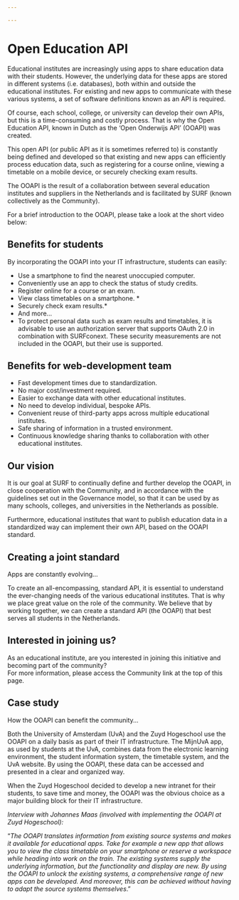 ```yaml
---

---
```

# Open Education API

Educational institutes are increasingly using apps to share education data with their students. However, the underlying data for these apps are stored in different systems (i.e. databases), both within and outside the educational institutes. For existing and new apps to communicate with these various systems, a set of software definitions known as an API is required.

Of course, each school, college, or university can develop their own APIs, but this is a time-consuming and costly process. That is why the Open Education API, known in Dutch as the ‘Open Onderwijs API’ (OOAPI) was created.

This open API (or public API as it is sometimes referred to) is constantly being defined and developed so that existing and new apps can efficiently process education data, such as registering for a course online, viewing a timetable on a mobile device, or securely checking exam results.

The OOAPI is the result of a collaboration between several education institutes and suppliers in the Netherlands and is facilitated by SURF (known collectively as the Community).

For a brief introduction to the OOAPI, please take a look at the short video below:

## Benefits for students

By incorporating the OOAPI into your IT infrastructure, students can easily:

* Use a smartphone to find the nearest unoccupied computer.
* Conveniently use an app to check the status of study credits.
* Register online for a course or an exam.
* View class timetables on a smartphone. *
* Securely check exam results.*
* And more…
* To protect personal data such as exam results and timetables, it is advisable to use an authorization server that supports OAuth 2.0 in combination with SURFconext. These security measurements are not included in the OOAPI, but their use is supported.

## Benefits for web-development team

* Fast development times due to standardization.
* No major cost/investment required.
* Easier to exchange data with other educational institutes.
* No need to develop individual, bespoke APIs.
* Convenient reuse of third-party apps across multiple educational institutes.
* Safe sharing of information in a trusted environment.
* Continuous knowledge sharing thanks to collaboration with other educational institutes.

## Our vision

It is our goal at SURF to continually define and further develop the OOAPI, in close cooperation with the Community, and in accordance with the guidelines set out in the Governance model, so that it can be used by as many schools, colleges, and universities in the Netherlands as possible.

Furthermore, educational institutes that want to publish education data in a standardized way can implement their own API, based on the OOAPI standard.

## Creating a joint standard

Apps are constantly evolving…

To create an all-encompassing, standard API, it is essential to understand the ever-changing needs of the various educational institutes. That is why we place great value on the role of the community. We believe that by working together, we can create a standard API (the OOAPI) that best serves all students in the Netherlands.

## Interested in joining us?

As an educational institute, are you interested in joining this initiative and becoming part of the community?   
For more information, please access the Community link at the top of this page.

## Case study

How the OOAPI can benefit the community...

Both the University of Amsterdam (UvA) and the Zuyd Hogeschool use the OOAPI on a daily basis as part of their IT infrastructure. The MijnUvA app, as used by students at the UvA, combines data from the electronic learning environment, the student information system, the timetable system, and the UvA website. By using the OOAPI, these data can be accessed and presented in a clear and organized way.

When the Zuyd Hogeschool decided to develop a new intranet for their students, to save time and money, the OOAPI was the obvious choice as a major building block for their IT infrastructure.

_Interview with Johannes Maas (involved with implementing the OOAPI at Zuyd Hogeschool):_

“_The OOAPI translates information from existing source systems and makes it available for educational apps. Take for example a new app that allows you to view the class timetable on your smartphone or reserve a workspace while heading into work on the train. The existing systems supply the underlying information, but the functionality and display are new. By using the OOAPI to unlock the existing systems, a comprehensive range of new apps can be developed. And moreover, this can be achieved without having to adapt the source systems themselves_.”